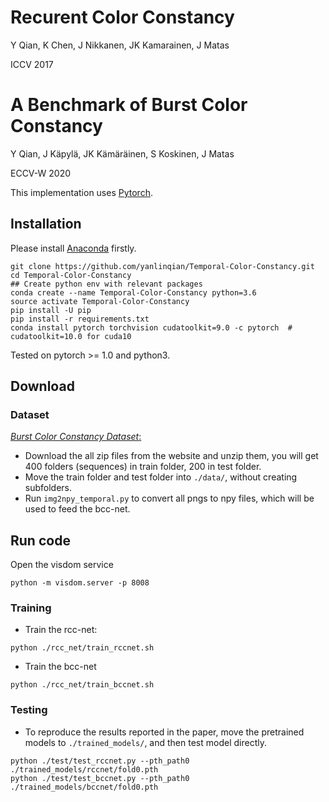 # Recurent Color Constancy

Y Qian, K Chen, J Nikkanen, JK Kamarainen, J Matas 

ICCV 2017

# A Benchmark of Burst Color Constancy

Y Qian, J Käpylä, JK Kämäräinen, S Koskinen, J Matas

ECCV-W 2020



This implementation uses [Pytorch](http://pytorch.org/).

## Installation
Please install [Anaconda](https://www.anaconda.com/distribution/) firstly.

```shell
git clone https://github.com/yanlinqian/Temporal-Color-Constancy.git
cd Temporal-Color-Constancy
## Create python env with relevant packages
conda create --name Temporal-Color-Constancy python=3.6
source activate Temporal-Color-Constancy
pip install -U pip
pip install -r requirements.txt
conda install pytorch torchvision cudatoolkit=9.0 -c pytorch  # cudatoolkit=10.0 for cuda10
```

Tested on pytorch >= 1.0 and python3.

## Download
### Dataset
<!---
-- will upload soon. this project relys on the bcc-benchmark. 
-->


[*Burst Color Constancy Dataset*:](https://www.cs.ubc.ca/research/tcc/)

 - Download the all zip files from the website and unzip them, you will get 400 folders (sequences) in train folder, 200 in test folder. 
 - Move the train folder and test folder into `./data/`, without creating subfolders.
 - Run `img2npy_temporal.py` to convert all pngs to npy files, which will be used to feed the bcc-net.



<!---
### Pretrained models
* Pretrained models can be downloaded [here](https://1drv.ms/u/s!AkGWFI5PP7sYarUAuXBGR3leujQ?e=Klqeg0). To reproduce the results reported in the paper, the pretrained models(*.pth) should be placed in `./trained_models/`, and then test model directly
-->


## Run code
Open the visdom service
```shell
python -m visdom.server -p 8008

```
### Training
* Train the rcc-net:
```shell
python ./rcc_net/train_rccnet.sh
```
* Train the bcc-net
```shell
python ./rcc_net/train_bccnet.sh
```

### Testing



* To reproduce the results reported in the paper, move the pretrained models to `./trained_models/`, and then test model directly.
```shell
python ./test/test_rccnet.py --pth_path0 ./trained_models/rccnet/fold0.pth
python ./test/test_bccnet.py --pth_path0 ./trained_models/bccnet/fold0.pth
```
